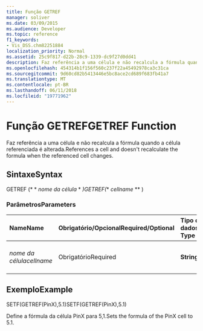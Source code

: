 ```yaml
---
title: Função GETREF
manager: soliver
ms.date: 03/09/2015
ms.audience: Developer
ms.topic: reference
f1_keywords:
- Vis_DSS.chm82251884
localization_priority: Normal
ms.assetid: 25c9f817-d22b-28c9-1339-dc9f27d0dd41
description: Faz referência a uma célula e não recalcula a fórmula quando a célula referenciada é alterada.
ms.openlocfilehash: 454314b1f156f560c237f22a45492978ca3c31ca
ms.sourcegitcommit: 9d60cd82b5413446e5bc8ace2cd689f683fb41a7
ms.translationtype: MT
ms.contentlocale: pt-BR
ms.lasthandoff: 06/11/2018
ms.locfileid: "19771962"
---
```

# <a name="getref-function"></a><span data-ttu-id="ec9c8-103">Função GETREF</span><span class="sxs-lookup"><span data-stu-id="ec9c8-103">GETREF Function</span></span>

<span data-ttu-id="ec9c8-104">Faz referência a uma célula e não recalcula a fórmula quando a célula referenciada é alterada.</span><span class="sxs-lookup"><span data-stu-id="ec9c8-104">References a cell and doesn't recalculate the formula when the referenced cell changes.</span></span>
  
## <a name="syntax"></a><span data-ttu-id="ec9c8-105">Sintaxe</span><span class="sxs-lookup"><span data-stu-id="ec9c8-105">Syntax</span></span>

<span data-ttu-id="ec9c8-106">GETREF (* * *nome da célula* * *)</span><span class="sxs-lookup"><span data-stu-id="ec9c8-106">GETREF(** *cellname* ** )</span></span> 
  
### <a name="parameters"></a><span data-ttu-id="ec9c8-107">Parâmetros</span><span class="sxs-lookup"><span data-stu-id="ec9c8-107">Parameters</span></span>

|<span data-ttu-id="ec9c8-108">**Name**</span><span class="sxs-lookup"><span data-stu-id="ec9c8-108">**Name**</span></span>|<span data-ttu-id="ec9c8-109">**Obrigatório/Opcional**</span><span class="sxs-lookup"><span data-stu-id="ec9c8-109">**Required/Optional**</span></span>|<span data-ttu-id="ec9c8-110">**Tipo de dados**</span><span class="sxs-lookup"><span data-stu-id="ec9c8-110">**Data Type**</span></span>|<span data-ttu-id="ec9c8-111">**Descrição**</span><span class="sxs-lookup"><span data-stu-id="ec9c8-111">**Description**</span></span>|
|:-----|:-----|:-----|:-----|
| <span data-ttu-id="ec9c8-112">_nome da célula_</span><span class="sxs-lookup"><span data-stu-id="ec9c8-112">_cellname_</span></span> <br/> |<span data-ttu-id="ec9c8-113">Obrigatório</span><span class="sxs-lookup"><span data-stu-id="ec9c8-113">Required</span></span>  <br/> |<span data-ttu-id="ec9c8-114">**String**</span><span class="sxs-lookup"><span data-stu-id="ec9c8-114">**String**</span></span> <br/> |<span data-ttu-id="ec9c8-115">O nome da célula para fazer referência à.</span><span class="sxs-lookup"><span data-stu-id="ec9c8-115">The name of the cell to get a reference to.</span></span>  <br/> |
   
## <a name="example"></a><span data-ttu-id="ec9c8-116">Exemplo</span><span class="sxs-lookup"><span data-stu-id="ec9c8-116">Example</span></span>

<span data-ttu-id="ec9c8-117">SETF(GETREF(PinX),5.1)</span><span class="sxs-lookup"><span data-stu-id="ec9c8-117">SETF(GETREF(PinX),5.1)</span></span> 
  
<span data-ttu-id="ec9c8-118">Define a fórmula da célula PinX para 5,1.</span><span class="sxs-lookup"><span data-stu-id="ec9c8-118">Sets the formula of the PinX cell to 5.1.</span></span> 
  

